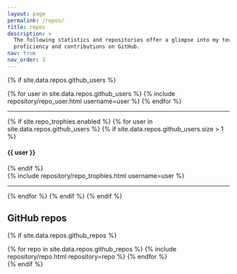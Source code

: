 ```yaml
---
layout: page
permalink: /repos/
title: repos
description: >
  The following statistics and repositories offer a glimpse into my technical
  proficiency and contributions on GitHub.
nav: true
nav_order: 3
---
```


{% if site.data.repos.github_users %}
<div class="repos d-flex flex-wrap flex-md-row flex-column justify-content-between align-items-center">
  {% for user in site.data.repos.github_users %}
    {% include repository/repo_user.html username=user %}
  {% endfor %}
</div>

---

{% if site.repo_trophies.enabled %}
{% for user in site.data.repos.github_users %}
  {% if site.data.repos.github_users.size > 1 %}
  <h4>{{ user }}</h4>
  {% endif %}
  <div class="repos d-flex flex-wrap flex-md-row flex-column justify-content-between align-items-center">
  {% include repository/repo_trophies.html username=user %}
  </div>

  ---

{% endfor %}
{% endif %}
{% endif %}

## GitHub repos

{% if site.data.repos.github_repos %}
<div class="repos d-flex flex-wrap flex-md-row flex-column justify-content-between align-items-center">
  {% for repo in site.data.repos.github_repos %}
    {% include repository/repo.html repository=repo %}
  {% endfor %}
</div>
{% endif %}
